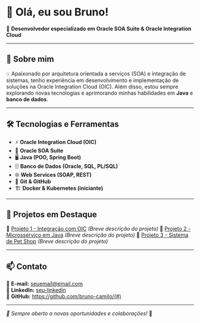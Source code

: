 # 👋 Olá, eu sou Bruno!

🎯 **Desenvolvedor especializado em Oracle SOA Suite & Oracle Integration Cloud**

---

## 🚀 Sobre mim
💡 Apaixonado por arquitetura orientada a serviços (SOA) e integração de sistemas, tenho experiência em desenvolvimento e implementação de soluções na Oracle Integration Cloud (OIC). Além disso, estou sempre explorando novas tecnologias e aprimorando minhas habilidades em **Java** e **banco de dados**.

---

## 🛠️ Tecnologias e Ferramentas

- ⚡ **Oracle Integration Cloud (OIC)**
- 🔗 **Oracle SOA Suite**
- 🖥️ **Java (POO, Spring Boot)**
- 🗄️ **Banco de Dados (Oracle, SQL, PL/SQL)**
- 🌐 **Web Services (SOAP, REST)**
- 🔧 **Git & GitHub**
- 🏗️ **Docker & Kubernetes (iniciante)**

---

## 📌 Projetos em Destaque
🔹 [Projeto 1 - Integração com OIC](#) *(Breve descrição do projeto)*
🔹 [Projeto 2 - Microsserviço em Java](#) *(Breve descrição do projeto)*
🔹 [Projeto 3 - Sistema de Pet Shop](#) *(Breve descrição do projeto)*

---

## 📫 Contato

📧 **E-mail:** seuemail@email.com  
🔗 **LinkedIn:** [seu-linkedin](#)  
🐙 **GitHub:** https://github.com/bruno-camilo/(#)  

---

_📌 Sempre aberto a novas oportunidades e colaborações!_ 🚀
